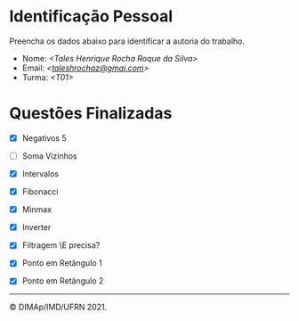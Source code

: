 ﻿# Identificação Pessoal

Preencha os dados abaixo para identificar a autoria do trabalho.

- Nome: *\<Tales Henrique Rocha Roque da Silva>*
- Email: *\<taleshrochaz@gmai.com>*
- Turma: *\<T01>*

# Questões Finalizadas

- [X] Negativos 5
- [ ] Soma Vizinhos
- [X] Intervalos
- [X] Fibonacci
- [X] Minmax
- [X] Inverter
- [X] Filtragem \\E precisa?
- [X] Ponto em Retângulo 1
- [X] Ponto em Retângulo 2


--------
&copy; DIMAp/IMD/UFRN 2021.
